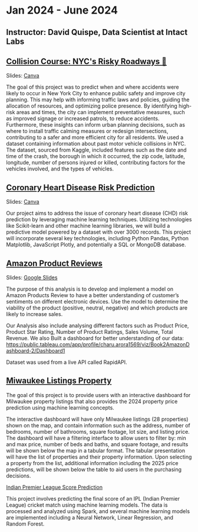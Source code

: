 #  Jan 2024 - June 2024

## Instructor: David Quispe, Data Scientist at Intact Labs

## [Collision Course: NYC's Risky Roadways 🚗](https://github.com/davidskaff/vehicle-crashes-nyc)
Slides: [Canva](https://www.canva.com/design/DAGHN2XAUmE/ZFqu48TdzdntSMgobCSG7g/edit)

The goal of this project was to predict when and where accidents were likely to occur in New York City to enhance public safety and improve city planning. This may help with informing traffic laws and policies, guiding the allocation of resources, and optimizing police presence. By identifying high-risk areas and times, the city can implement preventative measures, such as improved signage or increased patrols, to reduce accidents. Furthermore, these insights can inform urban planning decisions, such as where to install traffic calming measures or redesign intersections, contributing to a safer and more efficient city for all residents. We used a dataset containing information about past motor vehicle collisions in NYC. The dataset, sourced from Kaggle, included features such as the date and time of the crash, the borough in which it occurred, the zip code, latitude, longitude, number of persons injured or killed, contributing factors for the vehicles involved, and the types of vehicles.

## [Coronary Heart Disease Risk Prediction](https://github.com/TyliOnel/Project_4-Group_5-Heart_Health)
Slides: [Canva](https://www.canva.com/design/DAGH3rGDzpU/w4Z7X-lqlxe-NptLHqb4iQ/edit)

Our project aims to address the issue of coronary heart disease (CHD) risk prediction by leveraging machine learning techniques. Utilizing technologies like Scikit-learn and other machine learning libraries, we will build a predictive model powered by a dataset with over 3000 records. This project will incorporate several key technologies, including Python Pandas, Python Matplotlib, JavaScript Plotly, and potentially a SQL or MongoDB database.

## [Amazon Product Reviews](https://github.com/Amer4r/amazon_product_reviews_ML)
Slides: [Google Slides](https://docs.google.com/presentation/d/18TjK8ChmEEkLBotjQuiRbuLcqA1cIpAMsKkrK0abwz8/edit#slide=id.p)

The purpose of this analysis is to develop and implement a model on Amazon Products Review to have a better understanding of customer’s sentiments on different electronic devices. Use the model to determine the viability of the product (positive, neutral, negative) and which products are likely to increase sales.

Our Analysis also include analysing different factors such as Product Price, Product Star Rating, Number of Product Ratings, Sales Volume, Total Revenue. We also Built a dashboard for better understanding of our data: https://public.tableau.com/app/profile/charu.arora1569/viz/Book2AmazonDashboard-2/Dashboard1

Dataset was used from a live API called RapidAPI.

## [Miwaukee Listings Property](https://github.com/vivsarraf/Project-4)

The goal of this project is to provide users with an interactive dashboard for Milwaukee property listings that also provides the 2024 property price prediction using machine learning concepts.

The interactive dashboard will have only Milwaukee listings (28 properties) shown on the map, and contain information such as the address, number of bedrooms, number of bathrooms, square footage, lot size, and listing price.
The dashboard will have a filtering interface to allow users to filter by: min and max price, number of beds and baths, and square footage, and results will be shown below the map in a tabular format. The tabular presentation will have the list of properties and their property information.
Upon selecting a property from the list, additional information including the 2025 price predictions, will be shown below the table to aid users in the purchasing decisions.

[Indian Premier League Score Prediction](https://github.com/kasheshjaiin/Project4_IPL)

This project involves predicting the final score of an IPL (Indian Premier League) cricket match using machine learning models. The data is processed and analyzed using Spark, and several machine learning models are implemented including a Neural Network, Linear Regression, and Random Forest.
